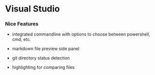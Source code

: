 # Visual Studio

### Nice Features

- integrated commandline with options to choose between powershell, cmd, etc.

- markdown file preview side panel

- git directory status detection

- highlighting for comparing files

